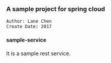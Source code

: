 ### A sample project for spring cloud
~~~
Author: Lane Chen
Create Date: 2017
~~~


#### sample-service
It is a sample rest service.